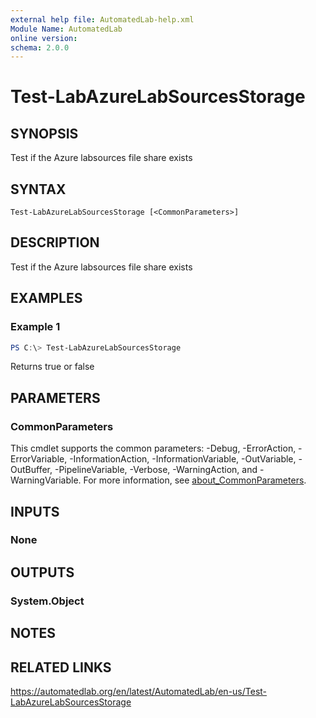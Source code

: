 ```yaml
---
external help file: AutomatedLab-help.xml
Module Name: AutomatedLab
online version:
schema: 2.0.0
---
```


# Test-LabAzureLabSourcesStorage

## SYNOPSIS
Test if the Azure labsources file share exists

## SYNTAX

```
Test-LabAzureLabSourcesStorage [<CommonParameters>]
```

## DESCRIPTION
Test if the Azure labsources file share exists

## EXAMPLES

### Example 1
```powershell
PS C:\> Test-LabAzureLabSourcesStorage
```

Returns true or false

## PARAMETERS

### CommonParameters
This cmdlet supports the common parameters: -Debug, -ErrorAction, -ErrorVariable, -InformationAction, -InformationVariable, -OutVariable, -OutBuffer, -PipelineVariable, -Verbose, -WarningAction, and -WarningVariable. For more information, see [about_CommonParameters](http://go.microsoft.com/fwlink/?LinkID=113216).

## INPUTS

### None
## OUTPUTS

### System.Object
## NOTES

## RELATED LINKS
https://automatedlab.org/en/latest/AutomatedLab/en-us/Test-LabAzureLabSourcesStorage
